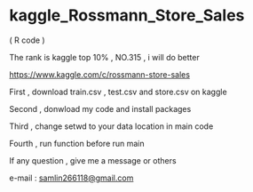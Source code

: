 # kaggle_Rossmann_Store_Sales

(  R code )

The rank is kaggle top 10% , NO.315 , i will do better

https://www.kaggle.com/c/rossmann-store-sales

First , download train.csv , test.csv and store.csv on kaggle

Second , donwload my code and install packages

Third , change setwd to your data location in main code

Fourth , run function before run main

If any question , give me a message or others

e-mail : samlin266118@gmail.com
